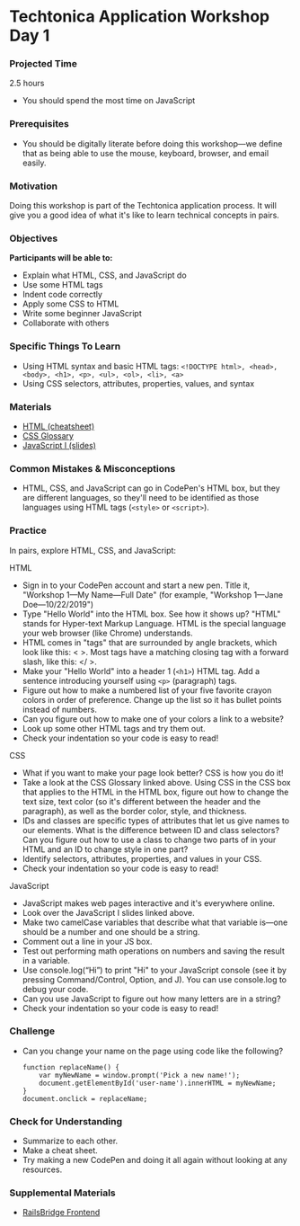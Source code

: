 # Techtonica Application Workshop Day 1

### Projected Time

2.5 hours
- You should spend the most time on JavaScript

### Prerequisites

- You should be digitally literate before doing this workshop—we define that as being able to use the mouse, keyboard, browser, and email easily.

### Motivation

Doing this workshop is part of the Techtonica application process. It will give you a good idea of what it's like to learn technical concepts in pairs.

### Objectives

**Participants will be able to:**

- Explain what HTML, CSS, and JavaScript do
- Use some HTML tags
- Indent code correctly
- Apply some CSS to HTML
- Write some beginner JavaScript
- Collaborate with others

### Specific Things To Learn

- Using HTML syntax and basic HTML tags: `<!DOCTYPE html>, <head>, <body>, <h1>, <p>, <ul>, <ol>, <li>, <a>`
- Using CSS selectors, attributes, properties, values, and syntax

### Materials

- [HTML (cheatsheet)](https://www.codecademy.com/learn/learn-html/modules/learn-html-elements/reference)
- [CSS Glossary](https://www.codecademy.com/articles/glossary-css)
- [JavaScript I (slides)](https://drive.google.com/open?id=1WIm5UCQL9TOsmW5X6suapBhyEqtk8Y2oLKb5gUqbzus)


### Common Mistakes & Misconceptions

- HTML, CSS, and JavaScript can go in CodePen's HTML box, but they are different languages, so they'll need to be identified as those languages using HTML tags (`<style>` or `<script>`).


### Practice

In pairs, explore HTML, CSS, and JavaScript:


HTML
- Sign in to your CodePen account and start a new pen. Title it, "Workshop 1—My Name—Full Date" (for example, "Workshop 1—Jane Doe—10/22/2019")
- Type "Hello World" into the HTML box. See how it shows up? "HTML" stands for Hyper-text Markup Language. HTML is the special language your web browser (like Chrome) understands.
- HTML comes in "tags" that are surrounded by angle brackets, which look like this: < >. Most tags have a matching closing tag with a forward slash, like this: </ >.
- Make your "Hello World" into a header 1 (`<h1>`) HTML tag. Add a sentence introducing yourself using `<p>` (paragraph) tags.
- Figure out how to make a numbered list of your five favorite crayon colors in order of preference. Change up the list so it has bullet points instead of numbers.
- Can you figure out how to make one of your colors a link to a website?
- Look up some other HTML tags and try them out.
- Check your indentation so your code is easy to read!

CSS
- What if you want to make your page look better? CSS is how you do it!
- Take a look at the CSS Glossary linked above. Using CSS in the CSS box that applies to the HTML in the HTML box, figure out how to change the text size, text color (so it's different between the header and the paragraph), as well as the border color, style, and thickness.
- IDs and classes are specific types of attributes that let us give names to our elements. What is the difference between ID and class selectors? Can you figure out how to use a class to change two parts of in your HTML and an ID to change style in one part?
- Identify selectors, attributes, properties, and values in your CSS.
- Check your indentation so your code is easy to read!

JavaScript
- JavaScript makes web pages interactive and it's everywhere online.
- Look over the JavaScript I slides linked above. 
- Make two camelCase variables that describe what that variable is—one should be a number and one should be a string.
- Comment out a line in your JS box.
- Test out performing math operations on numbers and saving the result in a variable.
- Use console.log(“Hi”) to print "Hi" to your JavaScript console (see it by pressing Command/Control, Option, and J). You can use console.log to debug your code.
- Can you use JavaScript to figure out how many letters are in a string?
- Check your indentation so your code is easy to read!


### Challenge

- Can you change your name on the page using code like the following?
	```
	function replaceName() {
    	var myNewName = window.prompt('Pick a new name!');
    	document.getElementById('user-name').innerHTML = myNewName;
  	}
  	document.onclick = replaceName;
	```

### Check for Understanding 

- Summarize to each other.
- Make a cheat sheet.
- Try making a new CodePen and doing it all again without looking at any resources.

### Supplemental Materials
- [RailsBridge Frontend](https://curriculum.railsbridge.org/frontend/)
